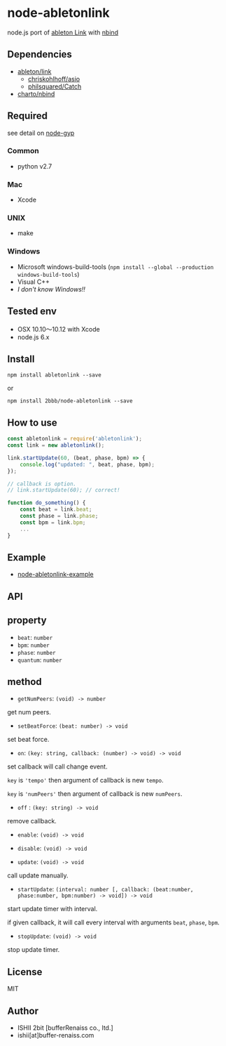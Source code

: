 # node-abletonlink

node.js port of [ableton Link](https://github.com/ableton/link) with [nbind](https://github.com/charto/nbind)

## Dependencies

* [ableton/link](https://github.com/ableton/link)
    * [chriskohlhoff/asio](https://github.com/chriskohlhoff/asio)
    * [philsquared/Catch](https://github.com/philsquared/Catch)
* [charto/nbind](https://github.com/charto/nbind)

## Required

see detail on [node-gyp](https://github.com/nodejs/node-gyp)

### Common

* python v2.7

### Mac

* Xcode

### UNIX

* make

### Windows

* Microsoft windows-build-tools (`npm install --global --production windows-build-tools`)
* Visual C++
* *I don't know Windows!!*

## Tested env

* OSX 10.10〜10.12 with Xcode
* node.js 6.x

## Install

```
npm install abletonlink --save
```

or

```
npm install 2bbb/node-abletonlink --save
```

## How to use

```js
const abletonlink = require('abletonlink');
const link = new abletonlink();

link.startUpdate(60, (beat, phase, bpm) => {
    console.log("updated: ", beat, phase, bpm);
});

// callback is option.
// link.startUpdate(60); // correct!

function do_something() {
    const beat = link.beat;
    const phase = link.phase;
    const bpm = link.bpm;
    ...
}
```

## Example

* [node-abletonlink-example](https://github.com/2bbb/node-abletonlink-example)

## API

## property

* `beat`: `number`
* `bpm`: `number`
* `phase`: `number`
* `quantum`: `number`

## method

* `getNumPeers`: `(void) -> number`

get num peers.

* `setBeatForce`: `(beat: number) -> void`

set beat force.

* `on`: `(key: string, callback: (number) -> void) -> void`

set callback will call change event.

`key` is `'tempo'` then argument of callback is new `tempo`.

`key` is `'numPeers'` then argument of callback is new `numPeers`.

* `off` : `(key: string) -> void`

remove callback.

* `enable`: `(void) -> void`
* `disable`: `(void) -> void`

* `update`: `(void) -> void`

call update manually.

* `startUpdate`: `(interval: number [, callback: (beat:number, phase:number, bpm:number) -> void]) -> void`

start update timer with interval.

if given callback, it will call every interval with arguments `beat`, `phase`, `bpm`.

* `stopUpdate`: `(void) -> void`

stop update timer.

## License

MIT

## Author

* ISHII 2bit [bufferRenaiss co., ltd.]
* ishii[at]buffer-renaiss.com
